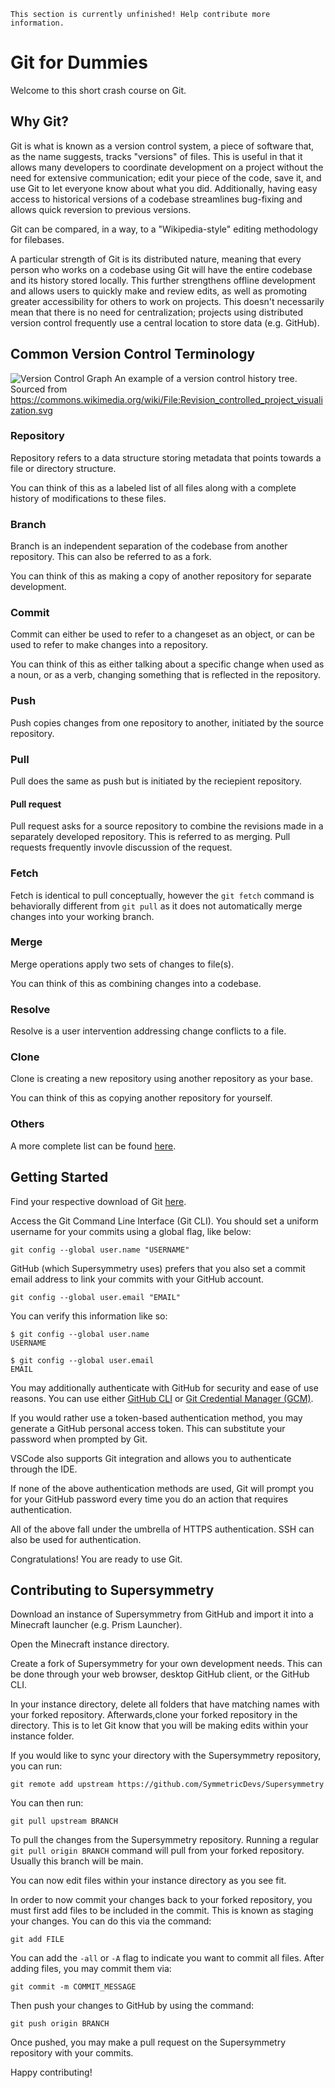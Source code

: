 ```admonish warning "TODO"
This section is currently unfinished! Help contribute more information.
```

# Git for Dummies

Welcome to this short crash course on Git.

## Why Git?

Git is what is known as a version control system, a piece of software that, as the name suggests, tracks "versions" of files. This is useful in that it allows many developers to coordinate development on a project without the need for extensive communication; edit your piece of the code, save it, and use Git to let everyone know about what you did. Additionally, having easy access to historical versions of a codebase streamlines bug-fixing and allows quick reversion to previous versions.

Git can be compared, in a way, to a "Wikipedia-style" editing methodology for filebases.

A particular strength of Git is its distributed nature, meaning that every person who works on a codebase using Git will have the entire codebase and its history stored locally. This further strengthens offline development and allows users to quickly make and review edits, as well as promoting greater accessibility for others to work on projects. This doesn't necessarily mean that there is no need for centralization; projects using distributed version control frequently use a central location to store data (e.g. GitHub).

## Common Version Control Terminology

![Version Control Graph](terminologyviz.png)
An example of a version control history tree. Sourced from https://commons.wikimedia.org/wiki/File:Revision_controlled_project_visualization.svg

### Repository

Repository refers to a data structure storing metadata that points towards a file or directory structure. 

You can think of this as a labeled list of all files along with a complete history of modifications to these files.

### Branch

Branch is an independent separation of the codebase from another repository. This can also be referred to as a fork.

You can think of this as making a copy of another repository for separate development.

### Commit

Commit can either be used to refer to a changeset as an object, or can be used to refer to make changes into a repository. 

You can think of this as either talking about a specific change when used as a noun, or as a verb, changing something that is reflected in the repository.

### Push

Push copies changes from one repository to another, initiated by the source repository.

### Pull

Pull does the same as push but is initiated by the reciepient repository.

#### Pull request

Pull request asks for a source repository to combine the revisions made in a separately developed repository. This is referred to as merging. Pull requests frequently invovle discussion of the request.

### Fetch

Fetch is identical to pull conceptually, however the `git fetch` command is behaviorally different from `git pull` as it does not automatically merge changes into your working branch.

### Merge

Merge operations apply two sets of changes to file(s).

You can think of this as combining changes into a codebase.

### Resolve

Resolve is a user intervention addressing change conflicts to a file.

### Clone

Clone is creating a new repository using another repository as your base.

You can think of this as copying another repository for yourself.

### Others

A more complete list can be found [here](https://en.wikipedia.org/wiki/Version_control#Common_terminology).

## Getting Started

Find your respective download of Git [here](https://git-scm.com/downloads). 

Access the Git Command Line Interface (Git CLI). You should set a uniform username for your commits using a global flag, like below:

```
git config --global user.name "USERNAME"
```

GitHub (which Supersymmetry uses) prefers that you also set a commit email address to link your commits with your GitHub account.

```
git config --global user.email "EMAIL"
```

You can verify this information like so:

```
$ git config --global user.name
USERNAME

$ git config --global user.email
EMAIL
```

You may additionally authenticate with GitHub for security and ease of use reasons. You can use either [GitHub CLI](https://github.com/cli/cli#installation) or [Git Credential Manager (GCM)](https://github.com/git-ecosystem/git-credential-manager/blob/release/docs/install.md).

If you would rather use a token-based authentication method, you may generate a GitHub personal access token. This can substitute your password when prompted by Git.

VSCode also supports Git integration and allows you to authenticate through the IDE.

If none of the above authentication methods are used, Git will prompt you for your GitHub password every time you do an action that requires authentication.

All of the above fall under the umbrella of HTTPS authentication. SSH can also be used for authentication.

Congratulations! You are ready to use Git.

## Contributing to Supersymmetry

Download an instance of Supersymmetry from GitHub and import it into a Minecraft launcher (e.g. Prism Launcher). 

Open the Minecraft instance directory.

Create a fork of Supersymmetry for your own development needs. This can be done through your web browser, desktop GitHub client, or the GitHub CLI.

In your instance directory, delete all folders that have matching names with your forked repository. Afterwards,clone your forked repository in the directory. This is to let Git know that you will be making edits within your instance folder.

If you would like to sync your directory with the  Supersymmetry repository, you can run:


```
git remote add upstream https://github.com/SymmetricDevs/Supersymmetry 
```

You can then run:

```
git pull upstream BRANCH
```

To pull the changes from the Supersymmetry repository. Running a regular `git pull origin BRANCH` command will pull from your forked repository. Usually this branch will be main.

You can now edit files within your instance directory as you see fit.

In order to now commit your changes back to your forked repository, you must first add files to be included in the commit. This is known as staging your changes. You can do this via the command:

```
git add FILE
```

You can add the `-all` or `-A` flag to indicate you want to commit all files. After adding files, you may commit them via:

```
git commit -m COMMIT_MESSAGE
```

Then push your changes to GitHub by using the command:

```
git push origin BRANCH
```

Once pushed, you may make a pull request on the Supersymmetry repository with your commits.

Happy contributing!